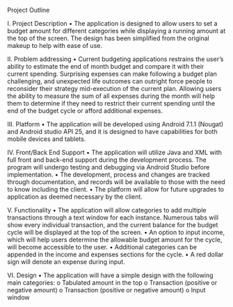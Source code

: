 Project Outline

I. Project Description
•	The application is designed to allow users to set a budget amount for different categories while displaying a running amount at the top of the screen. The design has been simplified from the original makeup to help with ease of use.

II. Problem addressing
•	Current budgeting applications restrains the user’s ability to estimate the end of month budget and compare it with their current spending. Surprising expenses can make following a budget plan challenging, and unexpected life outcomes can outright force people to reconsider their strategy mid-execution of the current plan. Allowing users the ability to measure the sum of all expenses during the month will help them to determine if they need to restrict their current spending until the end of the budget cycle or afford additional expenses. 

III. Platform
•	The application will be developed using Android 7.1.1 (Nougat) and Android studio API 25, and it is designed to have capabilities for both mobile devices and tablets. 

IV. Front/Back End Support
•	The application will utilize Java and XML with full front and back-end support during the development process. The program will undergo testing and debugging via Android Studio before implementation.
•	The development, process and changes are tracked through documentation, and records will be available to those with the need to know including the client. 
•	The platform will allow for future upgrades to application as deemed necessary by the client.

V. Functionality
•	The application will allow categories to add multiple transactions through a text window for each instance. Numerous tabs will show every individual transaction, and the current balance for the budget cycle will be displayed at the top of the screen. 
•	An option to input income, which will help users determine the allowable budget amount for the cycle, will become accessible to the user. 
•	Additional categories can be appended in the income and expenses sections for the cycle. 
•	A red dollar sign will denote an expense during input. 

VI. Design
•	The application will have a simple design with the following main categories:
o	Tabulated amount in the top
o	Transaction (positive or negative amount)
o	Transaction (positive or negative amount)
o	Input window
